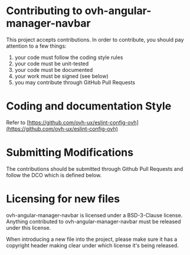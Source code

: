 # Contributing to ovh-angular-manager-navbar
 
This project accepts contributions. In order to contribute, you should
pay attention to a few things:
 
1. your code must follow the coding style rules
2. your code must be unit-tested
3. your code must be documented
4. your work must be signed (see below)
5. you may contribute through GitHub Pull Requests
 
# Coding and documentation Style
 
Refer to [https://github.com/ovh-ux/eslint-config-ovh](https://github.com/ovh-ux/eslint-config-ovh)
 
# Submitting Modifications
 
The contributions should be submitted through Github Pull Requests
and follow the DCO which is defined below.
 
# Licensing for new files
 
ovh-angular-manager-navbar is licensed under a BSD-3-Clause license. Anything
contributed to ovh-angular-manager-navbar must be released under this license.
 
When introducing a new file into the project, please make sure it has a
copyright header making clear under which license it's being released.